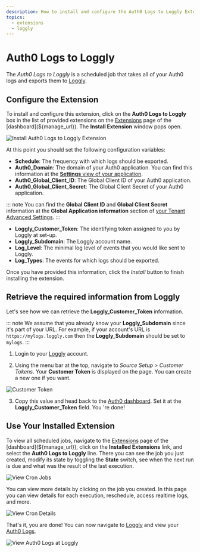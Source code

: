 ```yaml
---
description: How to install and configure the Auth0 Logs to Loggly Extension.
topics:
  - extensions
  - loggly
---
```

# Auth0 Logs to Loggly

The *Auth0 Logs to Loggly* is a scheduled job that takes all of your Auth0 logs and exports them to [Loggly](https://www.loggly.com/).

## Configure the Extension

To install and configure this extension, click on the __Auth0 Logs to Loggly__ box in the list of provided extensions on the [Extensions](${manage_url}/#/extensions) page of the [dashboard](${manage_url}). The __Install Extension__ window pops open.

![Install Auth0 Logs to Loggly Extension](/media/articles/extensions/loggly/extension-mgmt-loggly.png)

At this point you should set the following configuration variables:

- __Schedule__: The frequency with which logs should be exported.
- __Auth0_Domain__: The domain of your Auth0 application. You can find this information at the [__Settings__ view of your application](${manage_url}/#/applications/${account.clientId}/settings).
- __Auth0_Global_Client_ID__: The Global Client ID of your Auth0 application.
- __Auth0_Global_Client_Secret__: The Global Client Secret of your Auth0 application.

::: note
You can find the __Global Client ID__ and __Global Client Secret__ information at the __Global Application information__ section of [your Tenant Advanced Settings](${manage_url}/#/tenant/advanced).
:::

- __Loggly_Customer_Token__: The identifying token assigned to you by Loggly at set-up.
- __Loggly_Subdomain__: The Loggly account name.
- __Log_Level__: The minimal log level of events that you would like sent to Loggly.
- __Log_Types__: The events for which logs should be exported.

Once you have provided this information, click the *Install* button to finish installing the extension.

## Retrieve the required information from Loggly

Let's see how we can retrieve the __Loggly_Customer_Token__ information.

::: note
We assume that you already know your __Loggly_Subdomain__ since it's part of your URL. For example, if your account's URL is `https://mylogs.loggly.com` then the __Loggly_Subdomain__ should be set to `mylogs`.
:::

1. Login to your [Loggly](https://www.loggly.com/) account.

2. Using the menu bar at the top, navigate to _Source Setup > Customer Tokens_. Your __Customer Token__ is displayed on the page. You can create a new one if you want.

![Customer Token](/media/articles/extensions/loggly/copy-source-setup.png)

3. Copy this value and head back to the [Auth0 dashboard](${manage_url}). Set it at the __Loggly_Customer_Token__ field. You 're done!

## Use Your Installed Extension

To view all scheduled jobs, navigate to the [Extensions](${manage_url}/#/extensions) page of the [dashboard](${manage_url}), click on the __Installed Extensions__ link, and select the __Auth0 Logs to Loggly__ line. There you can see the job you just created, modify its state by toggling the __State__ switch, see when the next run is due and what was the result of the last execution.

![View Cron Jobs](/media/articles/extensions/loggly/view-cron-jobs.png)

You can view more details by clicking on the job you created. In this page you can view details for each execution, reschedule, access realtime logs, and more.

![View Cron Details](/media/articles/extensions/loggly/view-cron-details.png)

That's it, you are done! You can now navigate to [Loggly](https://www.loggly.com/) and view your [Auth0 Logs](${manage_url}/#/logs).

![View Auth0 Logs at Loggly](/media/articles/extensions/loggly/auth0-logs-at-loggly.png)
